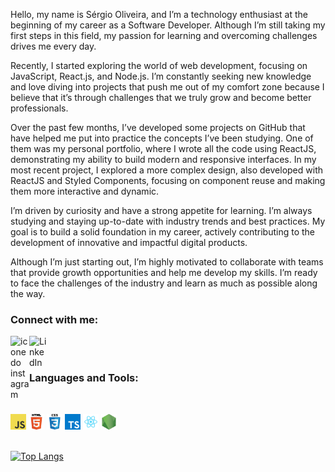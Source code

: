 Hello, my name is Sérgio Oliveira, and I’m a technology enthusiast at the beginning of my career as a Software Developer. Although I’m still taking my first steps in this field, my passion for learning and overcoming challenges drives me every day.

Recently, I started exploring the world of web development, focusing on JavaScript, React.js, and Node.js. I’m constantly seeking new knowledge and love diving into projects that push me out of my comfort zone because I believe that it’s through challenges that we truly grow and become better professionals.

Over the past few months, I’ve developed some projects on GitHub that have helped me put into practice the concepts I’ve been studying. One of them was my personal portfolio, where I wrote all the code using ReactJS, demonstrating my ability to build modern and responsive interfaces. In my most recent project, I explored a more complex design, also developed with ReactJS and Styled Components, focusing on component reuse and making them more interactive and dynamic.

I’m driven by curiosity and have a strong appetite for learning. I’m always studying and staying up-to-date with industry trends and best practices. My goal is to build a solid foundation in my career, actively contributing to the development of innovative and impactful digital products.

Although I’m just starting out, I’m highly motivated to collaborate with teams that provide growth opportunities and help me develop my skills. I’m ready to face the challenges of the industry and learn as much as possible along the way.

### Connect with me: 

<p>
<a href="https://www.instagram.com/sergioliveiradev/">
<img align="left" alt="icone do instagram" width="30px" src="https://cdn.jsdelivr.net/npm/simple-icons@v3/icons/instagram.svg" />
</a>
<a href="https://www.linkedin.com/in/sergioliveira-developer/">
<img align="left" alt="LinkedIn" width="30px" src="https://cdn.jsdelivr.net/npm/simple-icons@v3/icons/linkedin.svg" />
</a>

<br/>
<br/>
  

### Languages and Tools:


<br/>


<code><img height="25" src="https://raw.githubusercontent.com/github/explore/80688e429a7d4ef2fca1e82350fe8e3517d3494d/topics/javascript/javascript.png"></code>
<code><img height="25" src="https://raw.githubusercontent.com/github/explore/80688e429a7d4ef2fca1e82350fe8e3517d3494d/topics/html/html.png"></code>
<code><img height="25" src="https://raw.githubusercontent.com/github/explore/80688e429a7d4ef2fca1e82350fe8e3517d3494d/topics/css/css.png"></code>
<code><img height="25" src="https://raw.githubusercontent.com/github/explore/80688e429a7d4ef2fca1e82350fe8e3517d3494d/topics/typescript/typescript.png"></code>
<code><img height="25" src="https://raw.githubusercontent.com/github/explore/80688e429a7d4ef2fca1e82350fe8e3517d3494d/topics/react/react.png"></code>
<code><img height="25" src="https://raw.githubusercontent.com/github/explore/80688e429a7d4ef2fca1e82350fe8e3517d3494d/topics/nodejs/nodejs.png"></code> 
<br/>
<br/>

[![Top Langs](https://github-readme-stats.vercel.app/api/top-langs/?username=sergioliveira-developer&layout=compact&show_icons=true&theme=buefy)](https://github.com/rodolfomori/github-readme-stats)


